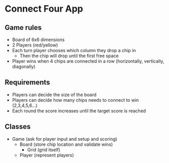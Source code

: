 # Connect Four App
## Game rules
- Board of 6x6 dimensions
- 2 Players (red/yellow)
- Each turn player chooses which column they drop a chip in
  - Then the chip will drop until the first free space
- Player wins when 4 chips are connected in a row (horizontally, vertically, diagonally)

## Requirements
- Players can decide the size of the board
- Players can decide how many chips needs to connect to win (2,3,4,5,6...)
- Each round the score increases until the target score is reached


## Classes
- Game (ask for player input and setup and scoring)
    - Board (store chip location and validate wins)
        - Grid (grid itself)
    - Player (represent players)
